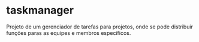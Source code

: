 # taskmanager
Projeto de um gerenciador de tarefas para projetos, onde se pode distribuir funções paras as equipes e membros específicos.
